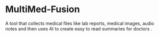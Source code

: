 # MultiMed-Fusion
A tool that collects medical files like lab reports, medical images, audio notes and then uses AI to create easy to read summaries for doctors .
